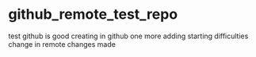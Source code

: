 # github_remote_test_repo
test
github is good
creating in github
one more adding
starting difficulties
change in remote
changes made
